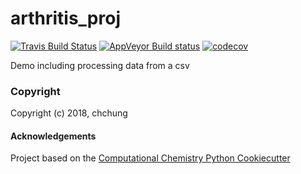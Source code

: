 arthritis_proj
==============================
[//]: # (Badges)
[![Travis Build Status](https://travis-ci.org/REPLACE_WITH_OWNER_ACCOUNT/arthritis_proj.png)](https://travis-ci.org/REPLACE_WITH_OWNER_ACCOUNT/arthritis_proj)
[![AppVeyor Build status](https://ci.appveyor.com/api/projects/status/REPLACE_WITH_APPVEYOR_LINK/branch/master?svg=true)](https://ci.appveyor.com/project/REPLACE_WITH_OWNER_ACCOUNT/arthritis_proj/branch/master)
[![codecov](https://codecov.io/gh/REPLACE_WITH_OWNER_ACCOUNT/arthritis_proj/branch/master/graph/badge.svg)](https://codecov.io/gh/REPLACE_WITH_OWNER_ACCOUNT/arthritis_proj/branch/master)

Demo including processing data from a csv

### Copyright

Copyright (c) 2018, chchung


#### Acknowledgements
 
Project based on the 
[Computational Chemistry Python Cookiecutter](https://github.com/choderalab/cookiecutter-python-comp-chem)

